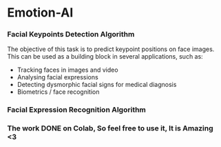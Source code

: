 # Emotion-AI


### Facial Keypoints Detection Algorithm

The objective of this task is to predict keypoint positions on face images.
This can be used as a building block in several applications, such as:

  - Tracking faces in images and video
  - Analysing facial expressions
  - Detecting dysmorphic facial signs for medical diagnosis
  - Biometrics / face recognition
  
  
 
 ### Facial Expression Recognition Algorithm
 
 
 
 
 ### The work DONE on Colab, So feel free to use it, It is Amazing <3
 
 
